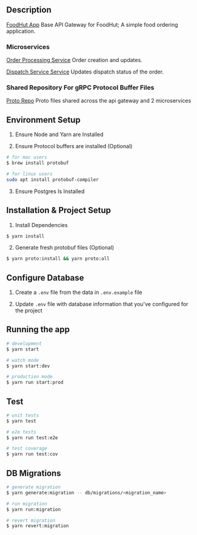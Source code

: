 ## Description

[FoodHut App](https://github.com/abahernest/foodhut-api-gateway) Base API Gateway for FoodHut; A simple food ordering application.

### Microservices

[Order Processing Service](https://github.com/abahernest/foodhut-order-processing-microservice) Order creation and updates.

[Dispatch Service Service](https://github.com/abahernest/foodhut-dispatch-microservice) Updates dispatch status of the order.

### Shared Repository For gRPC Protocol Buffer Files


[Proto Repo](https://github.com/abahernest/foodhut-grpc-proto) Proto files shared across the api gateway and 2 microservices

## Environment Setup

1. Ensure Node and Yarn are Installed

2. Ensure Protocol buffers are installed (Optional)

```bash
# for mac users
$ brew install protobuf

# for linux users
sudo apt install protobuf-compiler
```

3. Ensure Postgres Is Installed


## Installation & Project Setup

1. Install Dependencies
```bash
$ yarn install
```

2. Generate fresh protobuf files (Optional)
```bash
$ yarn proto:install && yarn proto:all
```

## Configure Database

1. Create a `.env` file from the data in `.env.example` file 

2. Update `.env` file with database information that you've configured for the project


## Running the app

```bash
# development
$ yarn start

# watch mode
$ yarn start:dev

# production mode
$ yarn run start:prod
```

## Test

```bash
# unit tests
$ yarn test

# e2e tests
$ yarn run test:e2e

# test coverage
$ yarn run test:cov
```

## DB Migrations

```bash
# generate migration
$ yarn generate:migration -- db/migrations/<migration_name>

# run migration
$ yarn run:migration

# revert migration
$ yarn revert:migration
```
